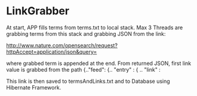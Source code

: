 # LinkGrabber

At start, APP fills terms from terms.txt to local stack. Max 3 Threads are grabbing terms from 
this stack and grabbing JSON from the link:

http://www.nature.com/opensearch/request?httpAccept=application/json&query=

where grabbed term is appended at the end. From returned JSON, first link value is grabbed from 
the path   {.."feed": {.. "entry" : { .. "link" : 

This link is then saved to termsAndLinks.txt and to Database using Hibernate Framework.
